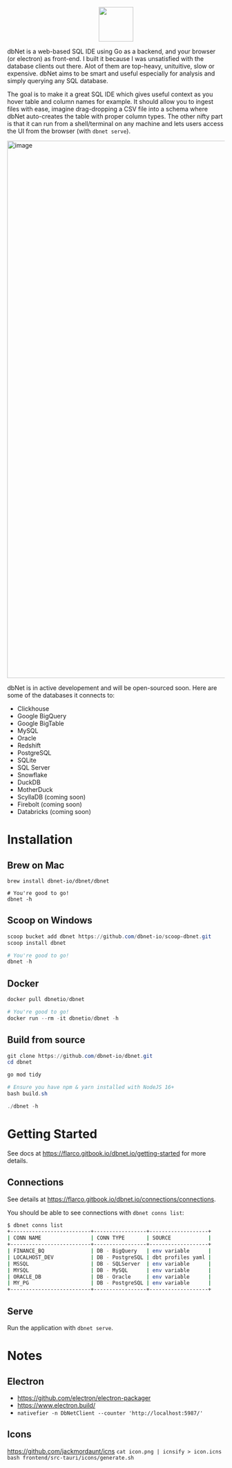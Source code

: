 <p align="center">
    <img src="https://user-images.githubusercontent.com/7671010/209962426-a849b819-480d-4863-9676-d13a195cc19d.png" height="80">
  </p>

dbNet is a web-based SQL IDE using Go as a backend, and your browser (or electron) as front-end. I built it because I was unsatisfied with the database clients out there. Alot of them are top-heavy, unituitive, slow or expensive. dbNet aims to be smart and useful especially for analysis and simply querying any SQL database.

  
The goal is to make it a great SQL IDE which gives useful context as you hover table and column names for example. It should allow you to ingest files with ease, imagine drag-dropping a CSV file into a schema where dbNet auto-creates the table with proper column types. The other nifty part is that it can run from a shell/terminal on any machine and lets users access the UI from the browser (with `dbnet serve`). 
  
<img width="1241" alt="image" src="https://user-images.githubusercontent.com/7671010/209964766-5c694ee0-ea56-4d0e-8af6-317b070d5dc4.png">


dbNet is in active developement and will be open-sourced soon. Here are some of the databases it connects to:
* Clickhouse
* Google BigQuery
* Google BigTable
* MySQL
* Oracle
* Redshift
* PostgreSQL
* SQLite
* SQL Server
* Snowflake
* DuckDB
* MotherDuck
* ScyllaDB (coming soon)
* Firebolt (coming soon)
* Databricks (coming soon)

# Installation

## Brew on Mac

```shell
brew install dbnet-io/dbnet/dbnet

# You're good to go!
dbnet -h
```

## Scoop on Windows

```powershell
scoop bucket add dbnet https://github.com/dbnet-io/scoop-dbnet.git
scoop install dbnet

# You're good to go!
dbnet -h
```

## Docker

```powershell
docker pull dbnetio/dbnet

# You're good to go!
docker run --rm -it dbnetio/dbnet -h
```

## Build from source

```powershell
git clone https://github.com/dbnet-io/dbnet.git
cd dbnet

go mod tidy

# Ensure you have npm & yarn installed with NodeJS 16+
bash build.sh

./dbnet -h
```

# Getting Started

See docs at https://flarco.gitbook.io/dbnet.io/getting-started for more details.

## Connections

See details at https://flarco.gitbook.io/dbnet.io/connections/connections.

You should be able to see connections with `dbnet conns list`:

```bash
$ dbnet conns list
+--------------------------+-----------------+-------------------+
| CONN NAME                | CONN TYPE       | SOURCE            |
+--------------------------+-----------------+-------------------+
| FINANCE_BQ               | DB - BigQuery   | env variable      |
| LOCALHOST_DEV            | DB - PostgreSQL | dbt profiles yaml |
| MSSQL                    | DB - SQLServer  | env variable      |
| MYSQL                    | DB - MySQL      | env variable      |
| ORACLE_DB                | DB - Oracle     | env variable      |
| MY_PG                    | DB - PostgreSQL | env variable      |
+--------------------------+-----------------+-------------------+
```

## Serve

Run the application with `dbnet serve`.

# Notes
## Electron
- https://github.com/electron/electron-packager
- https://www.electron.build/
- `nativefier -n DbNetClient --counter 'http://localhost:5987/'`

## Icons

https://github.com/jackmordaunt/icns
`cat icon.png | icnsify > icon.icns`
`bash frontend/src-tauri/icons/generate.sh`
